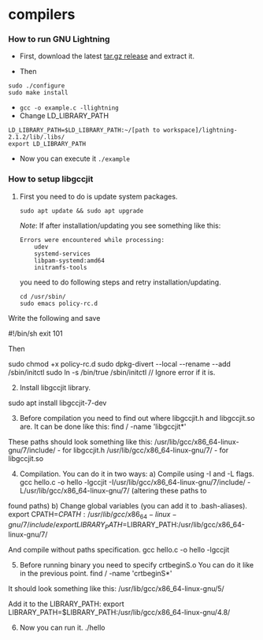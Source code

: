 # compilers

### How to run GNU Lightning
- First, download the latest [tar.gz release](https://ftp.gnu.org/gnu/lightning/) and extract it.

- Then 
```
sudo ./configure
sudo make install
```
- `gcc -o example.c -llightning`
- Change LD_LIBRARY_PATH
```
LD_LIBRARY_PATH=$LD_LIBRARY_PATH:~/[path to workspace]/lightning-2.1.2/lib/.libs/
export LD_LIBRARY_PATH
```
- Now you can execute it `./example`


### How to setup libgccjit

1. First you need to do is update system packages.

    ```
    sudo apt update && sudo apt upgrade
    ```
    _Note_: If after installation/updating you see something like this:  

    ```
    Errors were encountered while processing:
        udev 
        systemd-services
        libpam-systemd:amd64
        initramfs-tools
    ```

    you need to do following steps and retry installation/updating.

    ```
    cd /usr/sbin/
    sudo emacs policy-rc.d
    ```
    
Write the following and save

#!/bin/sh
exit 101

Then

sudo chmod +x policy-rc.d
sudo dpkg-divert --local --rename --add /sbin/initctl
sudo ln -s /bin/true /sbin/initctl // Ignore error if it is.

2. Install libgccjit library.

sudo apt install libgccjit-7-dev

3. Before compilation you need to find out where libgccjit.h and libgccjit.so are.
It can be done like this:
find / -name 'libgccjit*'

These paths should look something like this:
/usr/lib/gcc/x86_64-linux-gnu/7/include/ - for libgccjit.h
/usr/lib/gcc/x86_64-linux-gnu/7/ - for libgccjit.so


4. Compilation. You can do it in two ways:
    a) Compile using -I and -L flags.
        gcc hello.c -o hello -lgccjit -I/usr/lib/gcc/x86_64-linux-gnu/7/include/ -L/usr/lib/gcc/x86_64-linux-gnu/7/ (altering these paths to 

found paths)
    b) Change global variables (you can add it to .bash-aliases).
        export CPATH=$CPATH:/usr/lib/gcc/x86_64-linux-gnu/7/include/
        export LIBRARY_PATH=$LIBRARY_PATH:/usr/lib/gcc/x86_64-linux-gnu/7/
	
And compile without paths specification.
        gcc hello.c -o hello -lgccjit

5. Before running binary you need to specify crtbeginS.o
You can do it like in the previous point.
find / -name 'crtbeginS*'

It should look something like this:
/usr/lib/gcc/x86_64-linux-gnu/5/

Add it to the LIBRARY_PATH:
	export LIBRARY_PATH=$LIBRARY_PATH:/usr/lib/gcc/x86_64-linux-gnu/4.8/
        
6. Now you can run it.
	./hello
